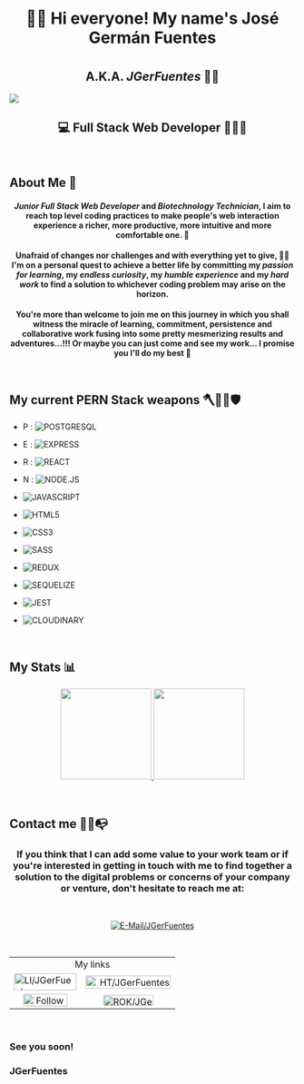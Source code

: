 <h1 align="center" > 👋🏼 Hi everyone! My name's <strong>José Germán Fuentes</strong> <h1>

<h2 align="center"> A.K.A. <strong><em>JGerFuentes</em></strong> 🤘🏼 </h2>

<img src="https://imgur.com/wbC5qJW.png" ><img/>



<h2 align="center"><strong> 💻 Full Stack Web Developer 👨🏻‍💻 </strong></h2>

<br/>

## About Me 📖

#### <p align="center"><strong><em>Junior Full Stack Web Developer</em></strong> and <strong><em>Biotechnology Technician</em></strong>, I aim to reach top level coding practices to make people's web interaction experience a richer, more productive, more intuitive and more comfortable one. 🚀

#### <p align="center">Unafraid of changes nor challenges and with everything yet to give, 💪🏼 I'm on a personal quest to achieve a better life by committing my <b><i>passion for learning</b></i>, my <b><i>endless curiosity</b></i>, my <b><i>humble experience</b></i> and my <b><i>hard work</b></i> to find a solution to whichever coding problem may arise on the horizon.</p> 

<p align="center"><b>You're more than welcome to join me on this journey in which you shall witness the miracle of learning, commitment, persistence and collaborative work fusing into some pretty mesmerizing results and adventures...!!! Or maybe you can just come and see my work... I promise you I'll do my best 🤣</b></p>

<br/>

## My current PERN Stack weapons 🪓🧔🏽🛡
- P : ![POSTGRESQL](https://img.shields.io/badge/-POSTGRESQL-363838?style=for-the-badge&logo=POSTGRESQL)

- E : ![EXPRESS](https://img.shields.io/badge/-EXPRESS-363838?style=for-the-badge&logo=EXPRESS)

- R : ![REACT](https://img.shields.io/badge/-REACT-363838?style=for-the-badge&logo=REACT)

- N : ![NODE.JS](https://img.shields.io/badge/-NODE.JS-363838?style=for-the-badge&logo=NODE.JS)

- ![JAVASCRIPT](https://img.shields.io/badge/-JAVASCRIPT-363838?style=for-the-badge&logo=JAVASCRIPT)

- ![HTML5](https://img.shields.io/badge/-html5-363838?style=for-the-badge&logo=html5)

- ![CSS3](https://img.shields.io/badge/-CSS3-363838?style=for-the-badge&logo=CSS3)

- ![SASS](https://img.shields.io/badge/-SASS-363838?style=for-the-badge&logo=SASS)

- ![REDUX](https://img.shields.io/badge/-REDUX-363838?style=for-the-badge&logo=REDUX)

- ![SEQUELIZE](https://img.shields.io/badge/-SEQUELIZE-363838?style=for-the-badge&logo=SEQUELIZE)

- ![JEST](https://img.shields.io/badge/-JEST-363838?style=for-the-badge&logo=JEST)

- ![CLOUDINARY](https://img.shields.io/badge/-CLOUDINARY-363838?style=for-the-badge&logo=CLOUDINARY)

<br/>

## My Stats 📊

<p align="center">
    <a href="https://github.com/JGerFuentes" >
        <img height="160em" src="https://github-readme-stats.vercel.app/api?username=JGerFuentes&show_icons=true&count_private=true&hide_border=false&border_radius=0.5em&theme=react&include_all_commits=true&count_private=true"/>
        <img height="160em" src="https://github-readme-stats.vercel.app/api/top-langs/?username=JGerFuentes&hide_border=false&border_radius=0.5em&layout=compact&theme=react"/>
<!--         <img height="160em" src="https://streak-stats.demolab.com/?user=JgerFuentes&theme=react&hide_border=false&border_radius=0.5em"/> -->
    </a>
</p>

<br/>

## Contact me 📲😁📭

### <p align="center"><b> If you think that I can add some value to your work team or if you're interested in getting in touch with me to find together a solution to the digital problems or concerns of your company or venture, don't hesitate to reach me at:</b></p>
<br/>

<p align="center"> <a href="jger_fuentes@outlook.com" target="_blank"><img src="https://img.shields.io/badge/Microsoft%20Outlook-jger__fuentes@outlook.com-blue?style=flat-square&logo=MicrosoftOutlook" title="E-Mail/JGerFuentes"/></a>
</p>

<br/>

<table align="center">
    <tr align="center">
        <td colspan="2" align="center">
            My links
        </td>
    </tr>
    <tr align="center">
        <td align="left">
            <a href="https://www.linkedin.com/in/JGerFuentes" target="_blank" title="LinkedIn"><img src="https://i.imgur.com/ZPBNQmf.png" alt="LI/JGerFuentes" width="110" height="30"/>
        </td>
        <td align="right">
            <a href="https://www.talent.soyhenry.com/candidate/18224" target="_blank" title="HenryTalent"><img src="https://imgur.com/2xQJqZA.png" alt="HT/JGerFuentes" width="150" height="23"/>
        </td>
    </tr>
    <tr align="center">
        <td align="center">
                <a href="https://www.f6s.com/member/jose-german-fuentes?follow=1" target="_blank" title="F6S"><img src="https://www.f6s.com/images/f6s-follow-secondary.png" border="0" width="86" height="30" alt="Follow me on F6S" style="width: 78px; height: 22px; padding: 0px; margin: 0px;"/></a>
        </td>
        <td align="center">
            <a href="https://rok.co/@jgerfuentes" target="_blank" title="RemoteOK"><img src="https://i.imgur.com/BLo0Rdp.jpg" alt="ROK/JGerFuentes" width="89" height="19"/></a>
        </td>
    </tr>
</table>

<br/>

### See you soon!
### JGerFuentes
